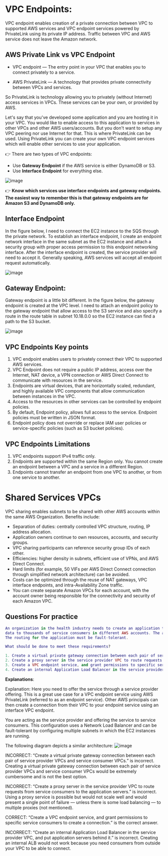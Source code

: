 # VPC Endpoints:
VPC endpoint enables creation of a private connection between VPC to supported AWS services and VPC endpoint services powered by PrivateLink using its private IP address. Traffic between VPC and AWS service does not leave the Amazon network.

## AWS Private Link vs VPC Endpoint

- VPC endpoint — The entry point in your VPC that enables you to connect privately to a service.

- AWS PrivateLink — A technology that provides private connectivity between VPCs and services.

So PrivateLink is technology allowing you to privately (without Internet) access services in VPCs. These services can be your own, or provided by AWS.

Let's say that you've developed some application and you are hosting it in your VPC. You would like to enable access to this application to services in other VPCs and other AWS users/accounts. But you don't want to setup any VPC peering nor use Internet for that. This is where PrivateLink can be used. Using PrivateLink you can create your own VPC endpoint services which will enable other services to use your application.

👉 There are two types of VPC endpoints:

- Use **Gateway Endpoint** if the AWS service is either DynamoDB or S3.
- Use **Interface Endpoint** for everything else.

![image](https://user-images.githubusercontent.com/33947539/154677149-698d9c6d-c488-434a-8b5e-11cf46b12c4d.png)

👉 **Know which services use interface endpoints and gateway endpoints. The easiest way to remember this is that gateway endpoints are for Amazon S3 and DynamoDB only.**

## Interface Endpoint

In the figure below, I need to connect the EC2 instance to the SQS through the private network. To establish an interface endpoint, I create an endpoint network interface in the same subnet as the EC2 instance and attach a security group with proper access permission to this endpoint networking interface. After the interface endpoint is created, the service provider will need to accept it. Generally speaking, AWS services will accept all endpoint request automatically. 

![image](https://user-images.githubusercontent.com/33947539/166177598-05608946-666c-47c8-ae11-a7aa0f3c5aeb.png)

## Gateway Endpoint:

Gateway endpoint is a little bit different. In the figure below, the gateway endpoint is created at the VPC level. I need to attach an endpoint policy  to the gateway endpoint that allow access to the S3 service and also specify a route in the route table in subnet 10.18.0.0 so the EC2 instance can find a path to the S3 bucket.

![image](https://user-images.githubusercontent.com/33947539/166177681-6e2a7425-98a4-4acb-9b16-09d21f11fe45.png)


## VPC Endpoints Key points
1. VPC endpoint enables users to privately connect their VPC to supported AWS services.
2. VPC Endpoint does not require a public IP address, access over the Internet, NAT device, a VPN connection or AWS Direct Connect to communicate with resources in the service.
3. Endpoints are virtual devices, that are horizontally scaled, redundant, and highly available VPC components that allow communication between instances in the VPC.
4. Access to the resources in other services can be controlled by endpoint policies.
5. By default, Endpoint policy, allows full access to the service. Endpoint policies must be written in JSON format.
6. Endpoint policy does not override or replace IAM user policies or service-specific policies (such as S3 bucket policies).

## VPC Endpoints Limitations
1. VPC endpoints support IPv4 traffic only.
2. Endpoints are supported within the same Region only. You cannot create an endpoint between a VPC and a service in a different Region.
3. Endpoints cannot transfer an endpoint from one VPC to another, or from one service to another.


# Shared Services VPCs

VPC sharing enables subnets to be shared with other AWS accounts within the same AWS Organization. Benefits include:

- Separation of duties: centrally controlled VPC structure, routing, IP address allocation.
- Application owners continue to own resources, accounts, and security groups.
- VPC sharing participants can reference security group IDs of each other.
- Efficiencies: higher density in subnets, efficient use of VPNs, and AWS Direct Connect.
- Hard limits (for example, 50 VIFs per AWS Direct Connect connection through simplified network architecture) can be avoided.
- Costs can be optimized through the reuse of NAT gateways, VPC interface endpoints, and intra-Availability Zone traffic.
- You can create separate Amazon VPCs for each account, with the account owner being responsible for the connectivity and security of each Amazon VPC.

## Questions For practice

```Lua
An organization in the health industry needs to create an application that will transmit protected health 
data to thousands of service consumers in different AWS accounts. The application servers are run on EC2 instances in private VPC subnets. 
The routing for the application must be fault-tolerant.

What should be done to meet these requirements?

1. Create a virtual private gateway connection between each pair of service provider VPCs and service consumer VPCs.
2. Create a proxy server in the service provider VPC to route requests from service consumers to the application servers.
3. Create a VPC endpoint service, and grant permissions to specific service consumers to create a connection.
4. Create an internal Application Load Balancer in the service provider VPC, and put application servers behind it.
```

**Explanations**:

Explanation: Here you need to offer the service through a service provider offering. This is a great use case for a VPC endpoint service using AWS PrivateLink (referred to as an endpoint service). Other AWS principals can then create a connection from their VPC to your endpoint service using an interface VPC endpoint.

You are acting as the service provider and offering the service to service consumers. This configuration uses a Network Load Balancer and can be fault-tolerant by configuring multiple subnets in which the EC2 instances are running.

The following diagram depicts a similar architecture:
![image](https://user-images.githubusercontent.com/33947539/155967673-965ac6df-414c-4597-a159-6a650fd67498.png)

INCORRECT: “Create a virtual private gateway connection between each pair of service provider VPCs and service consumer VPCs.” is incorrect. Creating a virtual private gateway connection between each pair of service provider VPCs and service consumer VPCs would be extremely cumbersome and is not the best option.

INCORRECT: “Create a proxy server in the service provider VPC to route requests from service consumers to the application servers.” is incorrect. Using a proxy service is possible but would not scale well and would present a single point of failure — unless there is some load balancing — to multiple proxies (not mentioned).

CORRECT: “Create a VPC endpoint service, and grant permissions to specific service consumers to create a connection.” is the correct answer.

INCORRECT: “Create an internal Application Load Balancer in the service provider VPC, and put application servers behind it.” is incorrect. Creating an internal ALB would not work because you need consumers from outside your VPC to be able to connect.
